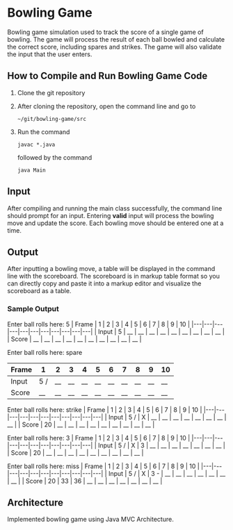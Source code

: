 # Bowling Game

Bowling game simulation used to track the score of a single game of bowling. The game will process the result of each ball bowled and calculate the correct score, including spares and strikes. The game will also validate the input that the user enters.

## How to Compile and Run Bowling Game Code
1. Clone the git repository

2. After cloning the repository, open the command line and go to
    ```
    ~/git/bowling-game/src
    ```
3. Run the command
    ```
    javac *.java
    ```
    followed by the command
    ```
    java Main
    ```

## Input
After compiling and running the main class successfully, the command line should prompt for an input. Entering **valid** input will process the bowling move and update the score. Each bowling move should be entered one at a time.

## Output
After inputting a bowling move, a table will be displayed in the command line with the scoreboard. The scoreboard is in markup table format so you can directly copy and paste it into a markup editor and visualize the scoreboard as a table.

### Sample Output

Enter ball rolls here: 5
| Frame | 1 | 2 | 3 | 4 | 5 | 6 | 7 | 8 | 9 | 10 | 
|---|---|---|---|---|---|---|---|---|---|---|
| Input | 5 | __ | __ | __ | __ | __ | __ | __ | __ | __ | 
| Score | __ | __ | __ | __ | __ | __ | __ | __ | __ | __ | 

Enter ball rolls here: spare

| Frame | 1 | 2 | 3 | 4 | 5 | 6 | 7 | 8 | 9 | 10 | 
|---|---|---|---|---|---|---|---|---|---|---|
| Input | 5 / | __ | __ | __ | __ | __ | __ | __ | __ | __ | 
| Score | __ | __ | __ | __ | __ | __ | __ | __ | __ | __ | 

Enter ball rolls here: strike
| Frame | 1 | 2 | 3 | 4 | 5 | 6 | 7 | 8 | 9 | 10 | 
|---|---|---|---|---|---|---|---|---|---|---|
| Input | 5 / | X | __ | __ | __ | __ | __ | __ | __ | __ | 
| Score | 20 | __ | __ | __ | __ | __ | __ | __ | __ | __ | 

Enter ball rolls here: 3
| Frame | 1 | 2 | 3 | 4 | 5 | 6 | 7 | 8 | 9 | 10 | 
|---|---|---|---|---|---|---|---|---|---|---|
| Input | 5 / | X | 3 | __ | __ | __ | __ | __ | __ | __ | 
| Score | 20 | __ | __ | __ | __ | __ | __ | __ | __ | __ | 

Enter ball rolls here: miss
| Frame | 1 | 2 | 3 | 4 | 5 | 6 | 7 | 8 | 9 | 10 | 
|---|---|---|---|---|---|---|---|---|---|---|
| Input | 5 / | X | 3 - | __ | __ | __ | __ | __ | __ | __ | 
| Score | 20 | 33 | 36 | __ | __ | __ | __ | __ | __ | __ | 

## Architecture
Implemented bowling game using Java MVC Architecture.
